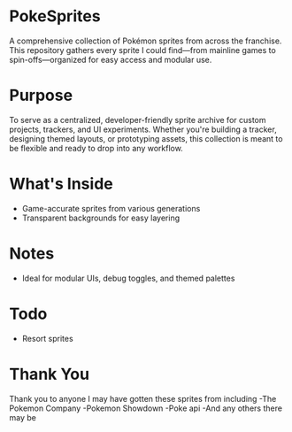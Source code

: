 # PokeSprites
A comprehensive collection of Pokémon sprites from across the franchise. This repository gathers every sprite I could find—from mainline games to spin-offs—organized for easy access and modular use.
# Purpose
To serve as a centralized, developer-friendly sprite archive for custom projects, trackers, and UI experiments. Whether you're building a tracker, designing themed layouts, or prototyping assets, this collection is meant to be flexible and ready to drop into any workflow.
# What's Inside
- Game-accurate sprites from various generations
- Transparent backgrounds for easy layering
# Notes
- Ideal for modular UIs, debug toggles, and themed palettes
# Todo
- Resort sprites
# Thank You
Thank you to anyone I may have gotten these sprites from including
-The Pokemon Company
-Pokemon Showdown
-Poke api
-And any others there may be
